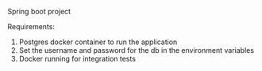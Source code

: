 Spring boot project

Requirements: 
1. Postgres docker container to run the application
2. Set the username and password for the db in the environment variables
3. Docker running for integration tests
